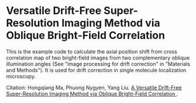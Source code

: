 #  Versatile Drift-Free Super-Resolution Imaging Method via Oblique Bright-Field Correlation
This is the example code to calculate the axial position shift from cross correlation map of two bright-field images from two complementary oblique illumination angles (See "Image processing for drift correction" in "Materials and Methods"). It is used for drift correction in single molecule localization microscopy. 

Citation: Hongqiang Ma, Phuong Nygyen, Yang Liu. <a href = ""> A Versatile Drift-Free Super-Resolution Imaging Method via Oblique Bright-Field Correlation </a>.

